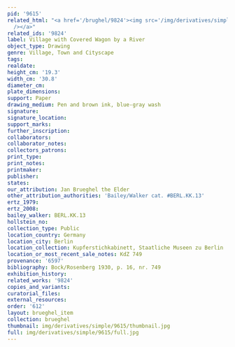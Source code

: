 ```yaml
---
pid: '9615'
related_html: "<a href='/brughel/9824'><img src='/img/derivatives/simple/9824/thumbnail.jpg'
  /></a>"
related_ids: '9824'
label: Village with Covered Wagon by a River
object_type: Drawing
genre: Village, Town and Cityscape
tags: 
realdate: 
height_cm: '19.3'
width_cm: '30.8'
diameter_cm: 
plate_dimensions: 
support: Paper
drawing_medium: Pen and brown ink, blue-gray wash
signature: 
signature_location: 
support_marks: 
further_inscription: 
collaborators: 
collaborator_notes: 
collectors_patrons: 
print_type: 
print_notes: 
printmaker: 
publisher: 
states: 
our_attribution: Jan Brueghel the Elder
other_attribution_authorities: 'Bailey/Walker cat. #BERL.KK.13'
ertz_1979: 
ertz_2008: 
bailey_walker: BERL.KK.13
hollstein_no: 
collection_type: Public
location_country: Germany
location_city: Berlin
location_collection: Kupferstichkabinett, Staatliche Museen zu Berlin
location_or_most_recent_sale_notes: KdZ 749
provenance: '6597'
bibliography: Bock/Rosenberg 1930, p. 16, nr. 749
exhibition_history: 
related_works: '9824'
copies_and_variants: 
curatorial_files: 
external_resources: 
order: '612'
layout: brueghel_item
collection: brueghel
thumbnail: img/derivatives/simple/9615/thumbnail.jpg
full: img/derivatives/simple/9615/full.jpg
---
```


